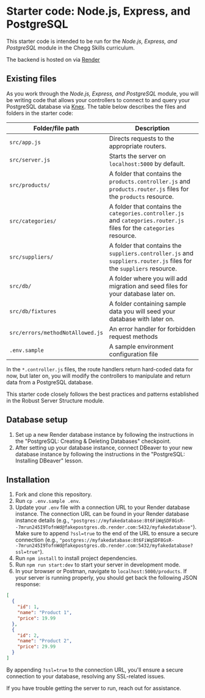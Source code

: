 # Starter code: Node.js, Express, and PostgreSQL

This starter code is intended to be run for the *Node.js, Express, and PostgreSQL* module in the Chegg Skills curriculum.

The backend is hosted on via [Render](https://starter-node-express-postgresql-main.onrender.com/products)

## Existing files

As you work through the *Node.js, Express, and PostgreSQL* module, you will be writing code that allows your controllers to connect to and query your PostgreSQL database via [Knex](http://knexjs.org/). The table below describes the files and folders in the starter code:

| Folder/file path                 | Description                                                                                                           |
| -------------------------------- | --------------------------------------------------------------------------------------------------------------------- |
| `src/app.js`                     | Directs requests to the appropriate routers.                                                                          |
| `src/server.js`                  | Starts the server on `localhost:5000` by default.                                                                     |
| `src/products/`                  | A folder that contains the `products.controller.js` and `products.router.js` files for the `products` resource.       |
| `src/categories/`                | A folder that contains the `categories.controller.js` and `categories.router.js` files for the `categories` resource. |
| `src/suppliers/`                 | A folder that contains the `suppliers.controller.js` and `suppliers.router.js` files for the `suppliers` resource.    |
| `src/db/`                        | A folder where you will add migration and seed files for your database later on.                                      |
| `src/db/fixtures`                | A folder containing sample data you will seed your database with later on.                                            |
| `src/errors/methodNotAllowed.js` | An error handler for forbidden request methods                                                                        |
| `.env.sample`                    | A sample environment configuration file                                                                               |

In the `*.controller.js` files, the route handlers return hard-coded data for now, but later on, you will modify the controllers to manipulate and return data from a PostgreSQL database.

This starter code closely follows the best practices and patterns established in the Robust Server Structure module.

## Database setup

1. Set up a new Render database instance by following the instructions in the "PostgreSQL: Creating & Deleting Databases" checkpoint.
1. After setting up your database instance, connect DBeaver to your new database instance by following the instructions in the "PostgreSQL: Installing DBeaver" lesson.

## Installation

1. Fork and clone this repository.
2. Run `cp .env.sample .env`.
3. Update your `.env` file with a connection URL to your Render database instance. The connection URL can be found in your Render database instance details (e.g., `"postgres://myfakedatabase:8t6FiWqSDF8GsR--7mrun245I9TofnWd@fakepostgres.db.render.com:5432/myfakedatabase"`). Make sure to append `?ssl=true` to the end of the URL to ensure a secure connection (e.g., `"postgres://myfakedatabase:8t6FiWqSDF8GsR--7mrun245I9TofnWd@fakepostgres.db.render.com:5432/myfakedatabase?ssl=true"`).
4. Run `npm install` to install project dependencies.
5. Run `npm run start:dev` to start your server in development mode.
6. In your browser or Postman, navigate to `localhost:5000/products`. If your server is running properly, you should get back the following JSON response:

```json
[
  {
    "id": 1,
    "name": "Product 1",
    "price": 19.99
  },
  {
    "id": 2,
    "name": "Product 2",
    "price": 29.99
  }
]
```
By appending `?ssl=true` to the connection URL, you'll ensure a secure connection to your database, resolving any SSL-related issues.

If you have trouble getting the server to run, reach out for assistance.
